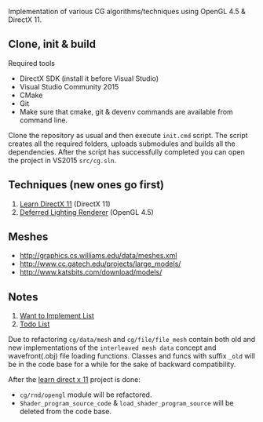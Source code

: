 Implementation of various CG algorithms/techniques using OpenGL 4.5 & DirectX 11.

## Clone, init & build
Required tools
- DirectX SDK (install it before Visual Studio)
- Visual Studio Community 2015
- CMake
- Git
- Make sure that cmake, git & devenv commands are available from command line.

Clone the repository as usual and then execute `init.cmd` script. The script creates all the required folders, uploads submodules and builds all the dependencies. After the script has successfully completed you can open the project in VS2015 ```src/cg.sln```.

## Techniques (new ones go first)
1. [Learn DirectX 11](https://github.com/ref2401/cg/wiki/Learn-DirectX-11) (DirectX 11)
2. [Deferred Lighting Renderer](https://github.com/ref2401/cg/wiki/Deferred-Lighting-Renderer) (OpenGL 4.5)

## Meshes
- http://graphics.cs.williams.edu/data/meshes.xml
- http://www.cc.gatech.edu/projects/large_models/
- http://www.katsbits.com/download/models/

## Notes
1. [Want to Implement List](https://github.com/ref2401/cg/wiki#wanna-implement)
2. [Todo List](https://github.com/ref2401/cg/wiki#todo)

Due to refactoring `cg/data/mesh` and `cg/file/file_mesh` contain both old and new implementations of the `interleaved mesh data` concept and wavefront(.obj) file loading functions. Classes and funcs with suffix `_old` will be in the code base for a while for the sake of backward compatibility. 

After the [learn direct x 11](https://github.com/ref2401/cg/wiki/Learn-DirectX-11) project is done:
- `cg/rnd/opengl` module will be refactored.
- `Shader_program_source_code` & `load_shader_program_source` will be deleted from the code base.
